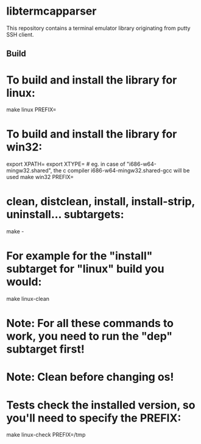 libtermcapparser
================

This repository contains a terminal emulator library originating from putty SSH client.

Build
-----

# To build and install the library for linux:
make linux PREFIX=<path>

# To build and install the library for win32:
export XPATH=<the path containing the cross toolchain>
export XTYPE=<the type of the crosscompiler>  # eg. in case of "i686-w64-mingw32.shared", the c compiler i686-w64-mingw32.shared-gcc will be used
make win32 PREFIX=<path>

# clean, distclean, install, install-strip, uninstall... subtargets:
make <os>-<subtarget>
# For example for the "install" subtarget for "linux" build you would:
make linux-clean
# Note: For all these commands to work, you need to run the "dep" subtarget first!
# Note: Clean before changing os!

# Tests check the installed version, so you'll need to specify the PREFIX:
make linux-check PREFIX=/tmp
